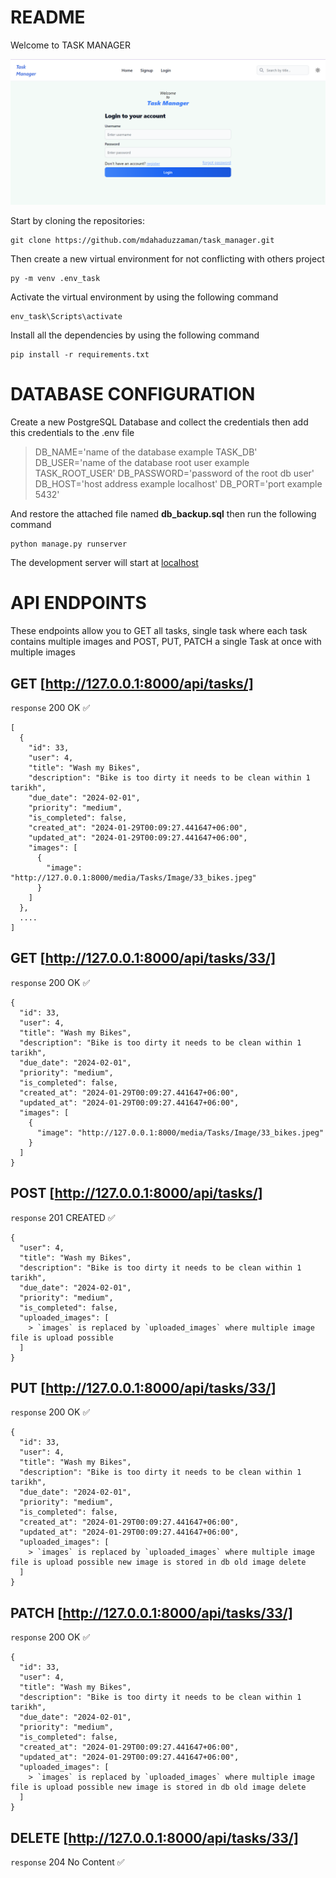 # README

Welcome to TASK MANAGER

![Task-manager](/static/images/task-manager-login.PNG)

Start by cloning the repositories:

```
git clone https://github.com/mdahaduzzaman/task_manager.git
```

Then create a new virtual environment for not conflicting with others project

```
py -m venv .env_task
```

Activate the virtual environment by using the following command

```
env_task\Scripts\activate
```

Install all the dependencies by using the following command

```
pip install -r requirements.txt
```

# DATABASE CONFIGURATION

Create a new PostgreSQL Database and collect the credentials then add this credentials to the .env file 

> DB_NAME='name of the database example TASK_DB'
> DB_USER='name of the database root user example TASK_ROOT_USER'
> DB_PASSWORD='password of the root db user'
> DB_HOST='host address example localhost'
> DB_PORT='port example 5432'

And restore the attached file named **db_backup.sql** then run the following command

```
python manage.py runserver
```

The development server will start at [localhost](http://127.0.0.1:8000/)

# API ENDPOINTS

These endpoints allow you to GET all tasks, single task where each task contains multiple images and POST, PUT, PATCH a single Task at once with multiple images

## GET [http://127.0.0.1:8000/api/tasks/] 

`response` 200 OK ✅

```
[
  {
    "id": 33,
    "user": 4,
    "title": "Wash my Bikes",
    "description": "Bike is too dirty it needs to be clean within 1 tarikh",
    "due_date": "2024-02-01",
    "priority": "medium",
    "is_completed": false,
    "created_at": "2024-01-29T00:09:27.441647+06:00",
    "updated_at": "2024-01-29T00:09:27.441647+06:00",
    "images": [
      {
        "image": "http://127.0.0.1:8000/media/Tasks/Image/33_bikes.jpeg"
      }
    ]
  },
  ....
]
```

## GET [http://127.0.0.1:8000/api/tasks/33/]

`response` 200 OK ✅

```
{
  "id": 33,
  "user": 4,
  "title": "Wash my Bikes",
  "description": "Bike is too dirty it needs to be clean within 1 tarikh",
  "due_date": "2024-02-01",
  "priority": "medium",
  "is_completed": false,
  "created_at": "2024-01-29T00:09:27.441647+06:00",
  "updated_at": "2024-01-29T00:09:27.441647+06:00",
  "images": [
    {
      "image": "http://127.0.0.1:8000/media/Tasks/Image/33_bikes.jpeg"
    }
  ]
}
```

## POST [http://127.0.0.1:8000/api/tasks/]

`response` 201 CREATED ✅

```
{
  "user": 4,
  "title": "Wash my Bikes",
  "description": "Bike is too dirty it needs to be clean within 1 tarikh",
  "due_date": "2024-02-01",
  "priority": "medium",
  "is_completed": false,
  "uploaded_images": [
    > `images` is replaced by `uploaded_images` where multiple image file is upload possible
  ]
}
```


## PUT [http://127.0.0.1:8000/api/tasks/33/]

`response` 200 OK ✅

```
{
  "id": 33,
  "user": 4,
  "title": "Wash my Bikes",
  "description": "Bike is too dirty it needs to be clean within 1 tarikh",
  "due_date": "2024-02-01",
  "priority": "medium",
  "is_completed": false,
  "created_at": "2024-01-29T00:09:27.441647+06:00",
  "updated_at": "2024-01-29T00:09:27.441647+06:00",
  "uploaded_images": [
    > `images` is replaced by `uploaded_images` where multiple image file is upload possible new image is stored in db old image delete
  ]
}
```
## PATCH [http://127.0.0.1:8000/api/tasks/33/]

`response` 200 OK ✅

```
{
  "id": 33,
  "user": 4,
  "title": "Wash my Bikes",
  "description": "Bike is too dirty it needs to be clean within 1 tarikh",
  "due_date": "2024-02-01",
  "priority": "medium",
  "is_completed": false,
  "created_at": "2024-01-29T00:09:27.441647+06:00",
  "updated_at": "2024-01-29T00:09:27.441647+06:00",
  "uploaded_images": [
    > `images` is replaced by `uploaded_images` where multiple image file is upload possible new image is stored in db old image delete
  ]
}
```

## DELETE [http://127.0.0.1:8000/api/tasks/33/]

`response` 204 No Content ✅

